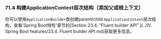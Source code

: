 ### 71.4 构建ApplicationContext层次结构（添加父或根上下文）

你可以使用`ApplicationBuilder`类创建parent/child `ApplicationContext`层次结构，查看'Spring Boot特性'章节的[Section 23.4, “Fluent builder API” ](../IV. Spring Boot features/23.4. Fluent builder API.md)获取更多信息。
